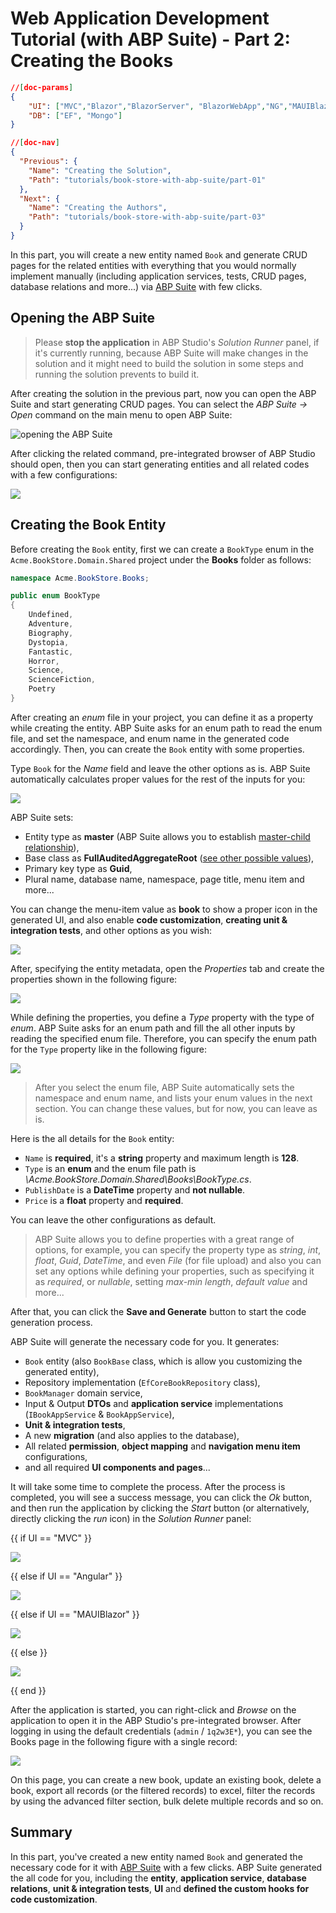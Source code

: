 # Web Application Development Tutorial (with ABP Suite) - Part 2: Creating the Books

````json
//[doc-params]
{
    "UI": ["MVC","Blazor","BlazorServer", "BlazorWebApp","NG","MAUIBlazor"],
    "DB": ["EF", "Mongo"]
}
````

````json
//[doc-nav]
{
  "Previous": {
    "Name": "Creating the Solution",
    "Path": "tutorials/book-store-with-abp-suite/part-01"
  },
  "Next": {
    "Name": "Creating the Authors",
    "Path": "tutorials/book-store-with-abp-suite/part-03"
  }
}
````

In this part, you will create a new entity named `Book` and generate CRUD pages for the related entities with everything that you would normally implement manually (including application services, tests, CRUD pages, database relations and more...) via [ABP Suite](../../suite/index.md) with few clicks.

## Opening the ABP Suite

> Please **stop the application** in ABP Studio's *Solution Runner* panel, if it's currently running, because ABP Suite will make changes in the solution and it might need to build the solution in some steps and running the solution prevents to build it.

After creating the solution in the previous part, now you can open the ABP Suite and start generating CRUD pages. You can select the *ABP Suite -> Open* command on the main menu to open ABP Suite:

![opening the ABP Suite](./images/abp-suite-opening.png)

After clicking the related command, pre-integrated browser of ABP Studio should open, then you can start generating entities and all related codes with a few configurations:

![](./images/studio-browser-suite.png)

## Creating the Book Entity

Before creating the `Book` entity, first we can create a `BookType` enum in the `Acme.BookStore.Domain.Shared` project under the **Books** folder as follows:

```csharp
namespace Acme.BookStore.Books;

public enum BookType
{
    Undefined,
    Adventure,
    Biography,
    Dystopia,
    Fantastic,
    Horror,
    Science,
    ScienceFiction,
    Poetry
}
```

After creating an _enum_ file in your project, you can define it as a property while creating the entity. ABP Suite asks for an enum path to read the enum file, and set the namespace, and enum name in the generated code accordingly. Then, you can create the `Book` entity with some properties. 

Type `Book` for the *Name* field and leave the other options as is. ABP Suite automatically calculates proper values for the rest of the inputs for you:

![](./images/suite-book-entity-1.png)

ABP Suite sets:

* Entity type as **master** (ABP Suite allows you to establish [master-child relationship](../../suite/creating-master-detail-relationship.md)),
* Base class as **FullAuditedAggregateRoot** ([see other possible values](../../framework/architecture/domain-driven-design/entities.md)),
* Primary key type as **Guid**,
* Plural name, database name, namespace, page title, menu item and more...

You can change the menu-item value as **book** to show a proper icon in the generated UI, and also enable **code customization**, **creating unit & integration tests**, and other options as you wish:

![](./images/suite-book-entity-2.png)

After, specifying the entity metadata, open the *Properties* tab and create the properties shown in the following figure:

![](./images/suite-book-entity-3.png)

While defining the properties, you define a *Type* property with the type of *enum*. ABP Suite asks for an enum path and fill the all other inputs by reading the specified enum file. Therefore, you can specify the enum path for the `Type` property like in the following figure:

![](./images/suite-book-entity-4.png)

> After you select the enum file, ABP Suite automatically sets the namespace and enum name, and lists your enum values in the next section. You can change these values, but for now, you can leave as is.

Here is the all details for the `Book` entity:

* `Name` is **required**, it's a **string** property and maximum length is **128**.
* `Type` is an **enum** and the enum file path is *\Acme.BookStore.Domain.Shared\Books\BookType.cs*.
* `PublishDate` is a **DateTime** property and **not nullable**.
* `Price` is a **float** property and **required**.

You can leave the other configurations as default.

> ABP Suite allows you to define properties with a great range of options, for example, you can specify the property type as *string*, *int*, *float*, *Guid*, *DateTime*, and even *File* (for file upload) and also you can set any options while defining your properties, such as specifying it as *required*, or *nullable*, setting *max-min length*, *default value* and more...

After that, you can click the **Save and Generate** button to start the code generation process.

ABP Suite will generate the necessary code for you. It generates:

* `Book` entity (also `BookBase` class, which is allow you customizing the generated entity),
* Repository implementation (`EfCoreBookRepository` class),
* `BookManager` domain service,
* Input & Output **DTOs** and **application service** implementations (`IBookAppService` & `BookAppService`),
* **Unit & integration tests**,
* A new **migration** (and also applies to the database),
* All related **permission**, **object mapping** and **navigation menu item** configurations,
* and all required **UI components and pages**...

It will take some time to complete the process. After the process is completed, you will see a success message, you can click the *Ok* button, and then run the application by clicking the *Start* button (or alternatively, directly clicking the *run* icon) in the *Solution Runner* panel:

{{ if UI == "MVC" }}

![](./images/book-store-studio-run-app-mvc.png)

{{ else if UI == "Angular" }}

![](./images/book-store-studio-run-app-angular.png)

{{ else if UI == "MAUIBlazor" }}

![](./images/book-store-studio-run-app-mauiblazor.png)

{{ else }}

![](./images/book-store-studio-run-app-blazor.png)

{{ end }}

After the application is started, you can right-click and *Browse* on the application to open it in the ABP Studio's pre-integrated browser. After logging in using the default credentials (`admin` / `1q2w3E*`), you can see the Books page in the following figure with a single record:

![](./images/suite-book-pages-browser.png)

On this page, you can create a new book, update an existing book, delete a book, export all records (or the filtered records) to excel, filter the records by using the advanced filter section, bulk delete multiple records and so on.

## Summary

In this part, you've created a new entity named `Book` and generated the necessary code for it with [ABP Suite](../../suite/index.md) with a few clicks. ABP Suite generated the all code for you, including the **entity**, **application service**, **database relations**, **unit & integration tests**, **UI** and **defined the custom hooks for code customization**.
